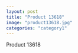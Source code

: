 ```yaml
---
layout: post
title: "Product 13618"
image: "product13618.jpg"
categories: "category1"
---
```

Product 13618

